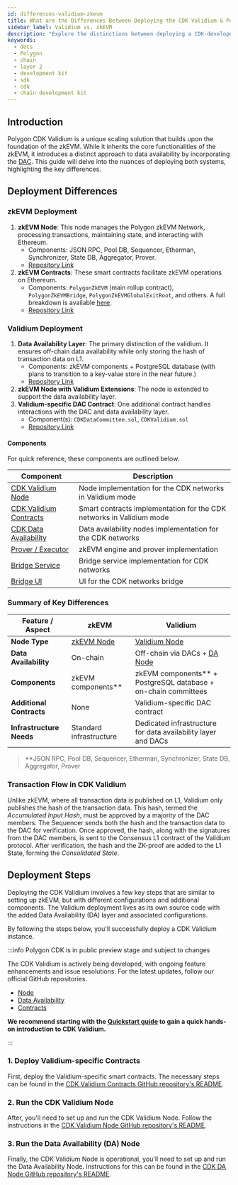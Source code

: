 ```yaml
---
id: differences-validium-zkevm
title: What are the Differences Between Deploying the CDK Validium & Polygon zkEVM
sidebar_label: Validium vs. zkEVM
description: "Explore the distinctions between deploying a CDK-developed chain with validium versus Polygon's zkEVM."
keywords:
  - docs
  - Polygon
  - chain
  - layer 2
  - development kit
  - sdk
  - cdk
  - chain development kit
---
```


## Introduction

Polygon CDK Validium is a unique scaling solution that builds upon the foundation of the zkEVM. While it inherits the core functionalities of the zkEVM, it introduces a distinct approach to data availability by incorporating the [<ins>DAC</ins>](/docs/cdk/validium/dac.md). This guide will delve into the nuances of deploying both systems, highlighting the key differences.

## Deployment Differences

### zkEVM Deployment

1. **zkEVM Node**: This node manages the Polygon zkEVM Network, processing transactions, maintaining state, and interacting with Ethereum.
   - Components: JSON RPC, Pool DB, Sequencer, Etherman, Synchronizer, State DB, Aggregator, Prover.
   - [Repository Link](https://github.com/0xPolygonHermez/zkevm-node)
2. **zkEVM Contracts**: These smart contracts facilitate zkEVM operations on Ethereum.
   - Components: `PolygonZkEVM` (main rollup contract), `PolygonZkEVMBridge`, `PolygonZkEVMGlobalExitRoot`, and others. A full breakdown is available [<ins>here</ins>](/docs/zkevm/protocol/bridge-smart-contract.md).
   - [Repository Link](https://github.com/0xPolygonHermez/zkevm-contracts)

### Validium Deployment

1. **Data Availability Layer**: The primary distinction of the validium. It ensures off-chain data availability while only storing the hash of transaction data on L1.
   - Components: zkEVM components + PostgreSQL database (with plans to transition to a key-value store in the near future.)
   - [Repository Link](https://github.com/0xPolygon/cdk-data-availability)
2. **zkEVM Node with Validium Extensions**: The node is extended to support the data availability layer.
3. **Validium-specific DAC Contract**: One additional contract handles interactions with the DAC and data availability layer.
   - Component(s): `CDKDataCommittee.sol`, `CDKValidium.sol`
   - [Repository Link](https://github.com/0xPolygon/cdk-validium-contracts)

#### Components

For quick reference, these components are outlined below.

| Component                                                                     | Description                                                          |
| ----------------------------------------------------------------------------- | -------------------------------------------------------------------- |
| [CDK Validium Node](https://github.com/0xPolygon/cdk-validium-node)           | Node implementation for the CDK networks in Validium mode            |
| [CDK Validium Contracts](https://github.com/0xPolygon/cdk-validium-contracts) | Smart contracts implementation for the CDK networks in Validium mode |
| [CDK Data Availability](https://github.com/0xPolygon/cdk-data-availability)   | Data availability nodes implementation for the CDK networks          |
| [Prover / Executor](https://github.com/0xPolygonHermez/zkevm-prover)          | zkEVM engine and prover implementation                               |
| [Bridge Service](https://github.com/0xPolygonHermez/zkevm-bridge-service)     | Bridge service implementation for CDK networks                       |
| [Bridge UI](https://github.com/0xPolygonHermez/zkevm-bridge-ui)               | UI for the CDK networks bridge                                       |

### Summary of Key Differences

| Feature / Aspect       | zkEVM                                                                                     | Validium                                                                                     |
|-----------------------|-------------------------------------------------------------------------------------------|---------------------------------------------------------------------------------------------|
| **Node Type**         | [zkEVM Node](https://github.com/0xPolygonHermez/zkevm-node)                                                                                | [Validium Node](https://github.com/0xPolygon/cdk-validium-node)                                                         |
| **Data Availability** | On-chain                                                                                  | Off-chain via DACs + [DA Node](https://github.com/0xPolygon/cdk-data-availability)                                                                           |
| **Components**        | zkEVM components**         | zkEVM components** + PostgreSQL database + on-chain committees                                                      |
| **Additional Contracts** | None                                                                                    | Validium-specific DAC contract                               |
| **Infrastructure Needs** | Standard infrastructure                                                                 | Dedicated infrastructure for data availability layer and DACs                                |

> **JSON RPC, Pool DB, Sequencer, Etherman, Synchronizer, State DB, Aggregator, Prover

### Transaction Flow in CDK Validium

Unlike zkEVM, where all transaction data is published on L1, Validium only publishes the hash of the transaction data. This hash, termed the _Accumulated Input Hash_, must be approved by a majority of the DAC members. The Sequencer sends both the hash and the transaction data to the DAC for verification. Once approved, the hash, along with the signatures from the DAC members, is sent to the Consensus L1 contract of the Validium protocol. After verification, the hash and the ZK-proof are added to the L1 State, forming the _Consolidated State_.

## Deployment Steps

Deploying the CDK Validium involves a few key steps that are similar to setting up zkEVM, but with different configurations and additional components. The Validium deployment lives as its own source code with the added Data Availability (DA) layer and associated configurations.

By following the steps below, you'll successfully deploy a CDK Validium instance. 

:::info Polygon CDK is in public preview stage and subject to changes

The CDK Validium is actively being developed, with ongoing feature enhancements and issue resolutions. For the latest updates, follow our official GitHub repositories.

- [<ins>Node</ins>](https://github.com/0xPolygon/cdk-validium-node)
- [<ins>Data Availability</ins>](https://github.com/0xPolygon/cdk-data-availability)
- [<ins>Contracts</ins>](https://github.com/0xPolygon/cdk-validium-contracts)

**We recommend starting with the [Quickstart guide](/docs/cdk/validium/quickstart.md) to gain a quick hands-on introduction to CDK Validium.**

:::

### 1. Deploy Validium-specific Contracts

First, deploy the Validium-specific smart contracts. The necessary steps can be found in the [<ins>CDK Validium Contracts GitHub repository's README</ins>](https://github.com/0xPolygon/cdk-validium-contracts).

### 2. Run the CDK Validium Node

After, you'll need to set up and run the CDK Validium Node. Follow the instructions in the [<ins>CDK Validium Node GitHub repository's README</ins>](https://github.com/0xPolygon/cdk-validium-node).

### 3. Run the Data Availability (DA) Node

Finally, the CDK Validium Node is operational, you'll need to set up and run the Data Availability Node. Instructions for this can be found in the [<ins>CDK DA Node GitHub repository's README</ins>](https://github.com/0xPolygon/cdk-data-availability).
